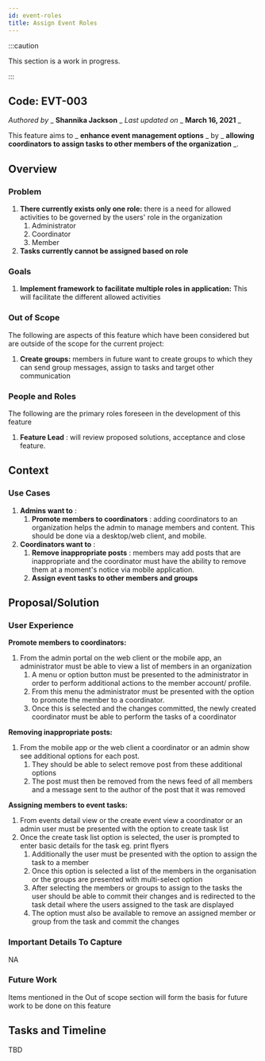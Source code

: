 ```yaml
---
id: event-roles
title: Assign Event Roles
---
```


:::caution

This section is a work in progress.

:::

## Code: EVT-003

_Authored by_ _ **Shannika Jackson** _ _Last updated on_ _ **March 16, 2021** _

This feature aims to _ **enhance event management options** _ by _ **allowing coordinators to assign tasks to other members of the organization** _.

## Overview

### Problem

1. **There currently exists only one role:** there is a need for allowed activities to be governed by the users&#39; role in the organization
    1. Administrator
    2. Coordinator
    3. Member
2. **Tasks currently cannot be assigned based on role**

### Goals

1. **Implement framework to facilitate multiple roles in application:** This will facilitate the different allowed activities

### Out of Scope

The following are aspects of this feature which have been considered but are outside of the scope for the current project:

1. **Create groups:** members in future want to create groups to which they can send group messages, assign to tasks and target other communication

### People and Roles

The following are the primary roles foreseen in the development of this feature

1. **Feature Lead** : will review proposed solutions, acceptance and close feature.

## Context

### Use Cases

1. **Admins want to** :
    1. **Promote members to coordinators** : adding coordinators to an organization helps the admin to manage members and content. This should be done via a desktop/web client, and mobile.
2. **Coordinators want to** :
    1. **Remove inappropriate posts** : members may add posts that are inappropriate and the coordinator must have the ability to remove them at a moment&#39;s notice via mobile application.
    2. **Assign event tasks to other members and groups**

## Proposal/Solution

### User Experience

**Promote members to coordinators:**

1. From the admin portal on the web client or the mobile app, an administrator must be able to view a list of members in an organization
    1. A menu or option button must be presented to the administrator in order to perform additional actions to the member account/ profile.
    2. From this menu the administrator must be presented with the option to promote the member to a coordinator.
    3. Once this is selected and the changes committed, the newly created coordinator must be able to perform the tasks of a coordinator

**Removing inappropriate posts:**

1. From the mobile app or the web client a coordinator or an admin show see additional options for each post.
    1. They should be able to select remove post from these additional options
    2. The post must then be removed from the news feed of all members and a message sent to the author of the post that it was removed

**Assigning members to event tasks:**

1. From events detail view or the create event view a coordinator or an admin user must be presented with the option to create task list
2. Once the create task list option is selected, the user is prompted to enter basic details for the task eg. print flyers
    1. Additionally the user must be presented with the option to assign the task to a member
    2. Once this option is selected a list of the members in the organisation or the groups are presented with multi-select option
    3. After selecting the members or groups to assign to the tasks the user should be able to commit their changes and is redirected to the task detail where the users assigned to the task are displayed
    4. The option must also be available to remove an assigned member or group from the task and commit the changes

### Important Details To Capture

NA

### Future Work

Items mentioned in the Out of scope section will form the basis for future work to be done on this feature

## Tasks and Timeline

TBD
